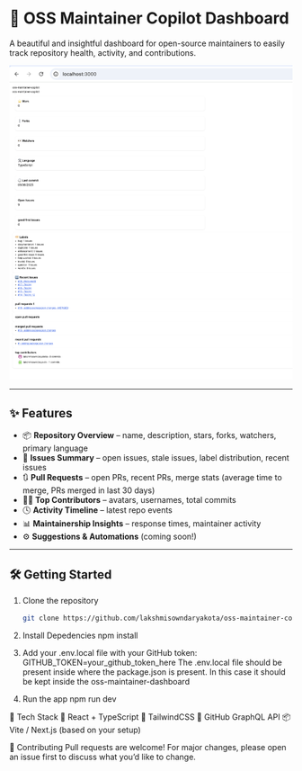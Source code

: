 # 🚀 OSS Maintainer Copilot Dashboard

A beautiful and insightful dashboard for open-source maintainers to easily track repository health, activity, and contributions.

![Dashboard Screenshot](screenshot.png)

---

## ✨ Features

- 📦 **Repository Overview** – name, description, stars, forks, watchers, primary language
- 🐛 **Issues Summary** – open issues, stale issues, label distribution, recent issues
- 🔃 **Pull Requests** – open PRs, recent PRs, merge stats (average time to merge, PRs merged in last 30 days)
- 🧑‍💻 **Top Contributors** – avatars, usernames, total commits
- 🕓 **Activity Timeline** – latest repo events
- 📊 **Maintainership Insights** – response times, maintainer activity
- ⚙️ **Suggestions & Automations** (coming soon!)

---

## 🛠️ Getting Started

1. Clone the repository  
   ```bash
   git clone https://github.com/lakshmisowndaryakota/oss-maintainer-copilot.git

2. Install Depedencies
    npm install

3. Add your .env.local file with your GitHub token:
    GITHUB_TOKEN=your_github_token_here
   The .env.local file should be present inside where the package.json is present.
   In this case it should be kept inside the oss-maintainer-dashboard

4. Run the app
    npm run dev

🧱 Tech Stack
    🧬 React + TypeScript
    💨 TailwindCSS
    🧠 GitHub GraphQL API
    📦 Vite / Next.js (based on your setup)

🤝 Contributing
Pull requests are welcome! For major changes, please open an issue first to discuss what you’d like to change.
